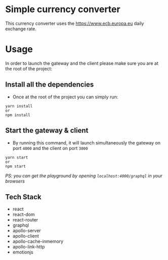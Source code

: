 # Simple currency converter

This currency converter uses the https://www.ecb.europa.eu daily exchange rate.

# Usage

In order to launch the gateway and the client please make sure you are at the root of the project:

## Install all the dependencies

- Once at the root of the project you can simply run:

```
yarn install
or
npm install
```

## Start the gateway & client

- By running this command, it will launch simultaneously the gateway on port `4000` and the client on port `3000`

```
yarn start
or
npm start
```

_PS: you can get the playground by opening `localhost:4000/graphql` in your browsers_

## Tech Stack

- react
- react-dom
- react-router
- graphql
- apollo-server
- apollo-client
- apollo-cache-inmemory
- apollo-link-http
- emotionjs
